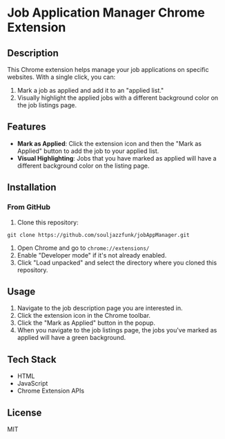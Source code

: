 # Job Application Manager Chrome Extension

## Description

This Chrome extension helps manage your job applications on specific websites. With a single click, you can:

1. Mark a job as applied and add it to an "applied list."
2. Visually highlight the applied jobs with a different background color on the job listings page.

## Features

- **Mark as Applied**: Click the extension icon and then the "Mark as Applied" button to add the job to your applied list.
- **Visual Highlighting**: Jobs that you have marked as applied will have a different background color on the listing page.

## Installation

### From GitHub

1. Clone this repository: 
```
git clone https://github.com/souljazzfunk/jobAppManager.git
```
1. Open Chrome and go to `chrome://extensions/`
2. Enable "Developer mode" if it's not already enabled.
3. Click "Load unpacked" and select the directory where you cloned this repository.

## Usage

1. Navigate to the job description page you are interested in.
2. Click the extension icon in the Chrome toolbar.
3. Click the "Mark as Applied" button in the popup.
4. When you navigate to the job listings page, the jobs you've marked as applied will have a green background.

## Tech Stack

- HTML
- JavaScript
- Chrome Extension APIs

## License

MIT
